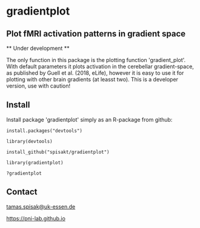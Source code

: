 # gradientplot
## Plot fMRI activation patterns in gradient space

** Under development **

The only function in this package is the plotting function 'gradient_plot'. With default parameters it plots activation in the cerebellar gradient-space, as published by Guell et al. (2018, eLife), however it is easy to use it for plotting with other brain gradients (at leasst two). This is a developer version, use with caution!

## Install

Install package 'gradientplot' simply as an R-package from github:

`install.packages("devtools")`

`library(devtools)`

`install_github("spisakt/gradientplot")`

`library(gradientplot)`

`?gradientplot`

## Contact
tamas.spisak@uk-essen.de

https://pni-lab.github.io


